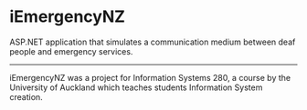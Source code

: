 # iEmergencyNZ
ASP.NET application that simulates a communication medium between deaf people and emergency services.


----------

iEmergencyNZ was a project for Information Systems 280, a course by the University of Auckland which teaches students Information System creation. 

